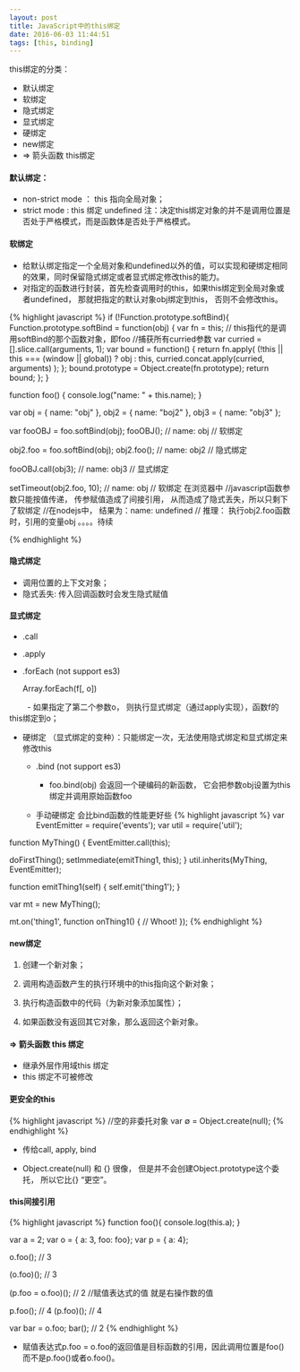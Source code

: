 ```yaml
---
layout: post
title: JavaScript中的this绑定
date: 2016-06-03 11:44:51
tags: [this, binding]
---
```

this绑定的分类：
+ 默认绑定
+ 软绑定
+ 隐式绑定
+ 显式绑定
+ 硬绑定
+ new绑定
+ => 箭头函数 this绑定

<!-- more -->

#### 默认绑定：
- non-strict mode ： this 指向全局对象；
- strict mode          :  this 绑定 undefined
  注：决定this绑定对象的并不是调用位置是否处于严格模式，而是函数体是否处于严格模式。

#### 软绑定
- 给默认绑定指定一个全局对象和undefined以外的值，可以实现和硬绑定相同的效果，同时保留隐式绑定或者显式绑定修改this的能力。
- 对指定的函数进行封装，首先检查调用时的this，如果this绑定到全局对象或者undefined， 那就把指定的默认对象obj绑定到this， 否则不会修改this。

{% highlight javascript %}
if (!Function.prototype.softBind){
  Function.prototype.softBind = function(obj) {
       var fn = this;  // this指代的是调用softBind的那个函数对象，即foo
       //捕获所有curried参数
       var curried = [].slice.call(arguments, 1);
       var bound   = function() {
            return fn.apply(
                 (!this || this === (window || global)) ? obj : this,
                 curried.concat.apply(curried, arguments)
            );
       };
       bound.prototype = Object.create(fn.prototype);
       return bound;
  };
}   

function foo() {
     console.log("name: " + this.name);
}

var obj  = { name: "obj" },
    obj2 = { name: "boj2" },
    obj3 = { name: "obj3" };

var fooOBJ = foo.softBind(obj);
fooOBJ(); // name: obj   // 软绑定

obj2.foo = foo.softBind(obj);
obj2.foo(); // name: obj2     // 隐式绑定

fooOBJ.call(obj3); // name: obj3   // 显式绑定

setTimeout(obj2.foo, 10); // name: obj  // 软绑定  在浏览器中
//javascript函数参数只能按值传递， 传参赋值造成了间接引用， 从而造成了隐式丢失，所以只剩下了软绑定
//在nodejs中， 结果为：name: undefined    // 推理： 执行obj2.foo函数时，引用的变量obj 。。。。待续

{% endhighlight %}

#### 隐式绑定
- 调用位置的上下文对象；
- 隐式丢失: 传入回调函数时会发生隐式赋值

#### 显式绑定
- .call
- .apply
- .forEach  (not support es3)

    Array.forEach(f[, o])
    
　　     - 如果指定了第二个参数o， 则执行显式绑定（通过apply实现），函数f的this绑定到o；

- 硬绑定 （显式绑定的变种）：只能绑定一次，无法使用隐式绑定和显式绑定来修改this

    - .bind  (not support es3)
    
        - foo.bind(obj) 会返回一个硬编码的新函数， 它会把参数obj设置为this绑定并调用原始函数foo
        
    - 手动硬绑定  会比bind函数的性能更好些
{% highlight javascript %}
var EventEmitter = require('events');
var util = require('util');

function MyThing() {
  EventEmitter.call(this);

  doFirstThing();
  setImmediate(emitThing1, this);
}
util.inherits(MyThing, EventEmitter);

function emitThing1(self) {
  self.emit('thing1');
}

var mt = new MyThing();

mt.on('thing1', function onThing1() {
  // Whoot!
});
{% endhighlight %}

#### new绑定

1. 创建一个新对象；

2. 调用构造函数产生的执行环境中的this指向这个新对象；

3. 执行构造函数中的代码（为新对象添加属性）；

4. 如果函数没有返回其它对象，那么返回这个新对象。

#### =>  箭头函数 this 绑定
- 继承外层作用域this 绑定
- this 绑定不可被修改

#### 更安全的this

{% highlight javascript %}
//空的非委托对象
var   ∅ = Object.create(null);
{% endhighlight %}

- 传给call, apply, bind

- Object.create(null) 和 {} 很像， 但是并不会创建Object.prototype这个委托， 所以它比{} “更空”。

#### this间接引用

{% highlight javascript %}
function foo(){
     console.log(this.a);
}

var a = 2;
var o = { a: 3, foo: foo};
var p = { a: 4};

o.foo();  // 3

(o.foo)();  // 3

(p.foo = o.foo)();  //  2     //赋值表达式的值 就是右操作数的值

p.foo();   //  4
(p.foo)();   // 4

var bar = o.foo;
bar();   //  2
{% endhighlight %}

- 赋值表达式p.foo = o.foo的返回值是目标函数的引用，因此调用位置是foo()而不是p.foo()或者o.foo()。






